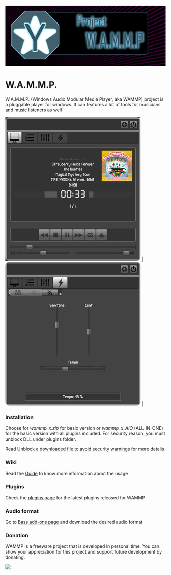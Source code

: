 <div data-type="ad" data-publisher="fstarred.github.io" data-format="728x90" data-zone="yamp" data-tags="music%2caudio%2cmedia%2cplayer"></div> 

![logo](https://github.com/fstarred/wammp/blob/master/docs/slider_logo.png?raw=true)

# W.A.M.M.P.
W.A.M.M.P. (Windows Audio Modular Media Player, aka WAMMP) project is a pluggable player for windows. It can features a lot of tools for musicians and music listeners as well

![screenshot](https://github.com/fstarred/wammp/blob/master/docs/display.jpg?raw=true) | ![screenshot](https://github.com/fstarred/wammp/blob/master/docs/tempo_plugin.jpg?raw=true) | 

### Installation
Choose for _wammp_x.zip_ for basic version or _wammp\_x\_AIO_ (ALL-IN-ONE) for the basic version with all plugins included.
For security reason, you must unblock DLL under plugins folder.

Read [Unblock a downloaded file to avoid security warnings](https://blogs.msdn.microsoft.com/delay/p/unblockingdownloadedfile/) for more details

### Wiki
Read the [Guide](https://github.com/fstarred/wammp/wiki) to know more information about the usage

### Plugins
Check the [plugins page](http://starredmediasoft.com/audio/wammp/plugins.php) for the latest plugins released for WAMMP

### Audio format
Go to [Bass add-ons page](http://www.un4seen.com/bass.html#addons) and download the desired audio format

### Donation
WAMMP is a freeware project that is developed in personal time. You can show your appreciation for this project and support future development by donating.

[![](https://camo.githubusercontent.com/f896f7d176663a1559376bb56aac4bdbbbe85ed1/68747470733a2f2f7777772e70617970616c6f626a656374732e636f6d2f656e5f55532f692f62746e2f62746e5f646f6e61746543435f4c472e676966)](https://www.paypal.me/FabrizioStellato/5)
